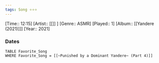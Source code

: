 ```yaml
---
tags: Song ⭐⭐⭐ 
---
```

[Time:: 12:15]
[Artist:: [[]] ]
[Genre:: ASMR]
[Played:: 1]
[Album:: [[Yandere (2021)]]]
[Year:: 2021]
### Dates
````dataview
TABLE Favorite_Song
WHERE Favorite_Song = [[~Punished by a Dominant Yandere~ (Part 4)]]
````